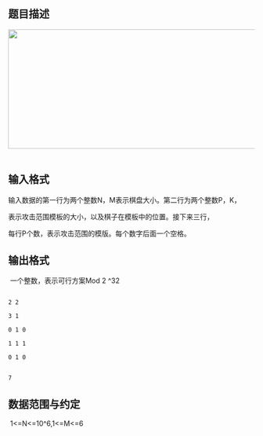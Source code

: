 ## 题目描述

<p><img src="https://s2.loli.net/2023/08/15/4wC6ltpK3vuPWLx.png" width="716" height="243" alt=""> </p>

## 输入格式

<div>
 输入数据的第一行为两个整数N，M表示棋盘大小。第二行为两个整数P，K，
</div>
<div>
 表示攻击范围模板的大小，以及棋子在模板中的位置。接下来三行，
</div>
<div>
 每行P个数，表示攻击范围的模版。每个数字后面一个空格。
</div>
<div></div>

## 输出格式

<p> 一个整数，表示可行方案Mod 2 ^32</p>
<div></div>

```input1
2 2
3 1
0 1 0
1 1 1
0 1 0
```
```output1
7
```
## 数据范围与约定

<p> 1<=N<=10^6,1<=M<=6</p>

